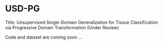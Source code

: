 # USD-PG

Title: Unsupervised Single-Domain Generalization for Tissue Classification via Progressive Domain Transformation (Under Review)

Code and dataset are coming soon ...
